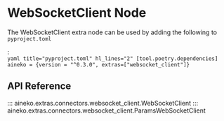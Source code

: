 # WebSocketClient Node

The WebSocketClient extra node can be used by adding the following to `pyproject.toml`

:   
    ```yaml title="pyproject.toml" hl_lines="2"
    [tool.poetry.dependencies]
    aineko = {version = "^0.3.0", extras=["websocket_client"]}
    ```

## API Reference

::: aineko.extras.connectors.websocket_client.WebSocketClient
::: aineko.extras.connectors.websocket_client.ParamsWebSocketClient